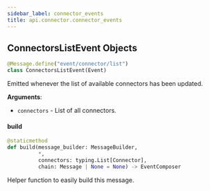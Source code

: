```yaml
---
sidebar_label: connector_events
title: api.connector.connector_events
---
```


## ConnectorsListEvent Objects

```python
@Message.define("event/connector/list")
class ConnectorsListEvent(Event)
```

Emitted whenever the list of available connectors has been updated.

**Arguments**:

- `connectors` - List of all connectors.

#### build

```python
@staticmethod
def build(message_builder: MessageBuilder,
          *,
          connectors: typing.List[Connector],
          chain: Message | None = None) -> EventComposer
```

Helper function to easily build this message.

